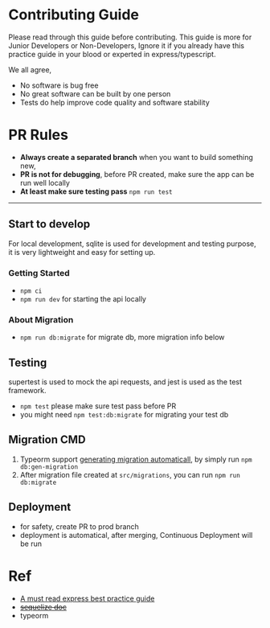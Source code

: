 # Contributing Guide
Please read through this guide before contributing. 
This guide is more for Junior Developers or Non-Developers, Ignore it if you already have
this practice guide in your blood or experted in express/typescript.

We all agree,
- No software is bug free
- No great software can be built by one person
- Tests do help improve code quality and software stability

# PR Rules
- **Always create a separated branch** when you want to build something new,
- **PR is not for debugging**, before PR created, make sure the app can be run well locally
- **At least make sure testing pass** `npm run test`

---


## Start to develop
For local development, sqlite is used for development and testing purpose, 
it is very lightweight and easy for setting up.

### Getting Started
- `npm ci`
- `npm run dev` for starting the api locally

### About Migration
-  `npm run db:migrate` for migrate db, more migration info below


## Testing
supertest is used to mock the api requests, and jest is used as the test framework.

- `npm test` please make sure test pass before PR
- you might need `npm test:db:migrate` for migrating your test db


## Migration CMD
1. Typeorm support [generating migration automaticall](https://github.com/typeorm/typeorm/blob/master/docs/migrations.md#creating-a-new-migration), by simply run `npm db:gen-migration`
2. After migration file created at `src/migrations`, you can run `npm run db:migrate`






## Deployment
- for safety, create PR to prod branch
- deployment is automatical, after merging, Continuous Deployment will be run


# Ref
- [A must read express best practice guide](https://itnext.io/production-ready-node-js-rest-apis-setup-using-typescript-postgresql-and-redis-a9525871407)
- [~~sequelize doc~~](https://sequelize.org/v5/)
- typeorm
